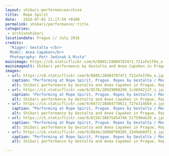 ```yaml
---
layout: shibari-performancearchive
title:  Rope Spirit
date:   2016-07-02 21:17:59 +0100
permalink: shibari/performance/:title
categories:
 - archiveshibari
locationdate: Prague // July 2016
credits:
  "Rigger: Gestalta </br>
  Model: Anea Capaken</br>
  Photography: Petr Jedinak & Mista"
mainimage: https://c8.staticflickr.com/9/8885/28884787471_f21afe1f0a_o.jpg
mainimagealt: Shibari performance by Gestalta and Anea Capaken in Prague, Rope Spirit 2016
images:
 - url: https://c8.staticflickr.com/9/8885/28884787471_f21afe1f0a_o.jpg
   caption: "Performing at Rope Spirit, Prague. Ropes by Gestalta / Model: Anea Capaken"
   alt: Shibari performance by Gestalta and Anea Capaken in Prague, Rope Spirit 2016
 - url: https://c1.staticflickr.com/9/8576/28929008296_1c3694213f_o.jpg
   caption: "Performing at Rope Spirit, Prague. Ropes by Gestalta / Model: Anea Capaken"
   alt: Shibari performance by Gestalta and Anea Capaken in Prague, Rope Spirit 2016
 - url: https://c4.staticflickr.com/9/8473/28884770611_727e314bb9_o.jpg
   caption: "Performing at Rope Spirit, Prague. Ropes by Gestalta / Model: Anea Capaken"
   alt: Shibari performance by Gestalta and Anea Capaken in Prague, Rope Spirit 2016
 - url: https://c5.staticflickr.com/9/8159/28675454740_517590ab20_o.jpg
   caption: "Performing at Rope Spirit, Prague. Ropes by Gestalta / Model: Anea Capaken"
   alt: Shibari performance by Gestalta and Anea Capaken in Prague, Rope Spirit 2016
 - url: https://c6.staticflickr.com/9/8844/28960780285_3249eb0df2_o.jpg
   caption: "Performing at Rope Spirit, Prague. Ropes by Gestalta / Model: Anea Capaken"
   alt: Shibari performance by Gestalta and Anea Capaken in Prague, Rope Spirit 2016

---
```

